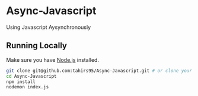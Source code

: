 # Async-Javascript
Using Javascript Aysynchronously

## Running Locally

Make sure you have [Node.js](http://nodejs.org/) installed.

```sh
git clone git@github.com:tahirs95/Async-Javascript.git # or clone your own fork
cd Async-Javascript
npm install
nodemon index.js
```
